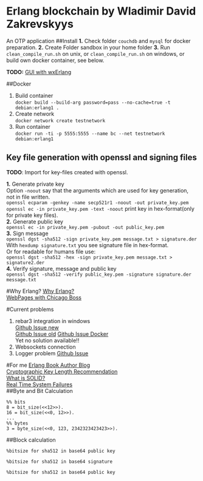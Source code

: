 Erlang blockchain by Wladimir David Zakrevskyys
=====
An OTP application
##Install
**1.** Check folder `couchdb` and `mysql` for docker preparation.
**2.** Create Folder sandbox in your home folder
**3.** Run `clean_compile_run.sh` on unix, or `clean_compile_run.sh` on windows, or build own docker container, see below.

**TODO:** [GUI with wxErlang](http://www.idiom.com/~turner/wxtut/wxwidgets.html)  

##Docker
1. Build container  
`
docker build --build-arg password=pass --no-cache=true -t debian:erlang1 .
`
2. Create network  
`
docker network create testnetwork
`
3. Run container  
`
docker run -ti -p 5555:5555 --name bc --net testnetwork debian:erlang1
`  

## Key file generation with openssl and signing files

**TODO**: Import for key-files created with openssl.

**1.** Generate private key  
Option `-noout` say that the arguments which are used for key generation, not in file written.  
`openssl ecparam -genkey -name secp521r1 -noout -out private_key.pem`  
`openssl ec -in private_key.pem -text -noout` print key in hex-format(only for private key files).  
**2.** Generate public key  
`openssl ec -in private_key.pem -pubout -out public_key.pem`  
**3.** Sign message  
`openssl dgst -sha512 -sign private_key.pem message.txt > signature.der`  
With `hexdump signature.txt` you see signature file in hex-format.  
Or for readable for humans file use:  
`openssl dgst -sha512 -hex -sign private_key.pem message.txt > signature2.der`  
**4.** Verify signature, message and public key  
`openssl dgst -sha512 -verify public_key.pem -signature signature.der message.txt`

#Why Erlang?
[Why Erlang?](https://www.infoq.com/presentations/erlang-java-scala-go-c)  
[WebPages with Chicago Boss](https://github.com/ChicagoBoss/ChicagoBoss/wiki/Quickstart)  

#Current problems
1. rebar3 integration in windows  
[Github Issue new](https://github.com/erlang/rebar3/pull/1689)  
[Github Issue old](https://github.com/erlang/rebar3/issues/850)
[Github Issue Docker](https://github.com/erlang/rebar3/issues/1255)    
Yet no solution available!!
3. Websockets connection
4. Logger problem
[Github Issue](https://github.com/erlang-lager/lager/issues/448)  

#For me
[Erlang Book Author Blog](https://ferd.ca/)  
[Cryptographic Key Length Recommendation](https://www.keylength.com/en/)  
[What is SOLID?](http://clean-code-developer.de/weitere-infos/solid/)  
[Real Time System Failures](https://c3.nasa.gov/dashlink/resources/624/)  
##Byte and Bit Calculation
```
%% bits
8 = bit_size(<<12>>).
16 = bit_size(<<0, 12>>).
...
%% bytes
3 = byte_size(<<0, 123, 2342323423423>>).

```
##Block calculation
````
%bitsize for sha512 in base64 public key

%bitsize for sha512 in base64 signature

%bitsize for sha512 in base64 public key

````